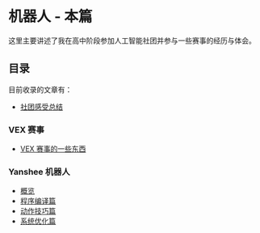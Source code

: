 # 机器人 - 本篇

这里主要讲述了我在高中阶段参加人工智能社团并参与一些赛事的经历与体会。

## 目录

目前收录的文章有：

- [社团感受总结](../conclusion)

### VEX 赛事

- [VEX 赛事的一些东西](../VEX%20Robotics/VEX-0)

### Yanshee 机器人

- [概览](../Yanshee/yanshee-0)
- [程序编译篇](../Yanshee/yanshee-1)
- [动作技巧篇](../Yanshee/yanshee-2)
- [系统优化篇](../Yanshee/yanshee-3)
